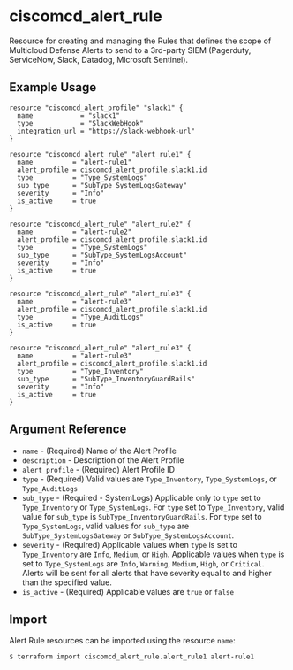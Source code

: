 # ciscomcd_alert_rule
Resource for creating and managing the Rules that defines the scope of Multicloud Defense Alerts to send to a 3rd-party SIEM (Pagerduty, ServiceNow, Slack, Datadog, Microsoft Sentinel).

## Example Usage
```hcl
resource "ciscomcd_alert_profile" "slack1" {
  name            = "slack1"
  type            = "SlackWebHook"
  integration_url = "https://slack-webhook-url"
}
```

```hcl
resource "ciscomcd_alert_rule" "alert_rule1" {
  name          = "alert-rule1"
  alert_profile = ciscomcd_alert_profile.slack1.id
  type          = "Type_SystemLogs"
  sub_type      = "SubType_SystemLogsGateway"
  severity      = "Info"
  is_active     = true
}
```

```hcl
resource "ciscomcd_alert_rule" "alert_rule2" {
  name          = "alert-rule2"
  alert_profile = ciscomcd_alert_profile.slack1.id
  type          = "Type_SystemLogs"
  sub_type      = "SubType_SystemLogsAccount"
  severity      = "Info"
  is_active     = true
}
```

```hcl
resource "ciscomcd_alert_rule" "alert_rule3" {
  name          = "alert-rule3"
  alert_profile = ciscomcd_alert_profile.slack1.id
  type          = "Type_AuditLogs"
  is_active     = true
}
```

```hcl
resource "ciscomcd_alert_rule" "alert_rule3" {
  name          = "alert-rule3"
  alert_profile = ciscomcd_alert_profile.slack1.id
  type          = "Type_Inventory"
  sub_type      = "SubType_InventoryGuardRails"
  severity      = "Info"
  is_active     = true
}
```

## Argument Reference
* `name` - (Required) Name of the Alert Profile
* `description` - Description of the Alert Profile
* `alert_profile` - (Required) Alert Profile ID
* `type` - (Required) Valid values are `Type_Inventory`, `Type_SystemLogs`, or `Type_AuditLogs`
* `sub_type` - (Required - SystemLogs) Applicable only to `type` set to `Type_Inventory` or `Type_SystemLogs`.  For `type` set to `Type_Inventory`, valid value for `sub_type` is `SubType_InventoryGuardRails`.  For `type` set to `Type_SystemLogs`, valid values for `sub_type` are `SubType_SystemLogsGateway` or `SubType_SystemLogsAccount`.
* `severity` - (Required)  Applicable values when `type` is set to `Type_Inventory` are `Info`, `Medium`, or `High`.  Applicable values when `type` is set to `Type_SystemLogs` are `Info`, `Warning`, `Medium`, `High`, or `Critical`.  Alerts will be sent for all alerts that have severity equal to and higher than the specified value.
* `is_active` - (Required) Applicable values are `true` or `false`

## Import
Alert Rule resources can be imported using the resource `name`:

```hcl
$ terraform import ciscomcd_alert_rule.alert_rule1 alert-rule1
```
